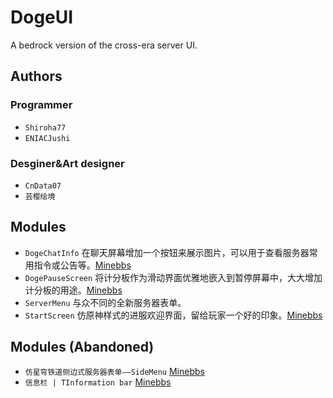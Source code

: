 # DogeUI
A bedrock version of the cross-era server UI.

## Authors
### Programmer
- `Shiroha77`
- `ENIACJushi`
### Desginer&Art designer
- `CnData07`
- `芸樱绘境`

## Modules
- `DogeChatInfo` 在聊天屏幕增加一个按钮来展示图片，可以用于查看服务器常用指令或公告等。[Minebbs](https://www.minebbs.com/resources/dogechatinfo.6828/)  
- `DogePauseScreen` 将计分板作为滑动界面优雅地嵌入到暂停屏幕中，大大增加计分板的用途。[Minebbs](https://www.minebbs.com/resources/dogepausescreen.6812/)  
- `ServerMenu` 与众不同的全新服务器表单。  
- `StartScreen` 仿原神样式的进服欢迎界面，留给玩家一个好的印象。[Minebbs](https://www.minebbs.com/resources/6569/)

## Modules (Abandoned)
- `仿星穹铁道侧边式服务器表单——SideMenu` [Minebbs](https://www.minebbs.com/resources/sidemenu.6735/)  
- `信息栏 | TInformation bar` [Minebbs](https://www.minebbs.com/resources/tinformation-bar.5208/) 